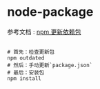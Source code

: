 # node-package

参考文档 : [npm 更新依赖包](https://juejin.cn/post/6913833065647341581)

```shell script

# 首先：检查更新包
npm outdated
# 然后：手动更新`package.json`
# 最后：安装包
npm install

```
